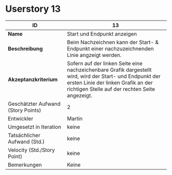 # Userstory 13 
 
|**ID**|13|  
|-|-|
|**Name**|Start und Endpunkt anzeigen|
|**Beschreibung**|Beim Nachzeichnen kann der Start- & Endpunkt einer nachzuzeichnenden Linie angzeigt werden.|
|**Akzeptanzkriterium**|Sofern auf der linken Seite eine nachzeichenbare Grafik dargestellt wird, wird der Start- und Endpunkt der ersten Linie der linken Grafik an der richtigen Stelle auf der rechten Seite angezeigt.|
|Geschätzter Aufwand (Story Points)|2|
|Entwickler|Martin|
|Umgesetzt in Iteration|keine|
|Tatsächlicher Aufwand (Std.)|keine|
|Velocity (Std./Story Point)|keine|
|Bemerkungen|Keine|
